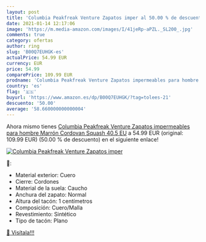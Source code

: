 ```yaml
---
layout: post
title: 'Columbia Peakfreak Venture Zapatos imper al 50.00 % de descuento'
date: 2021-01-14 12:17:06
image: 'https://m.media-amazon.com/images/I/41jeRp-aPZL._SL200_.jpg'
comments: true
category: ofertas
author: ring
slug: 'B00Q7EUHGK-es'
actualPrice: 54.99 EUR
currency: EUR
price: 54.99
comparePrice: 109.99 EUR
prodname: 'Columbia Peakfreak Venture Zapatos impermeables para hombre   Marrón Cordovan  Squash   40.5 EU'
country: 'es'
flag: '🇪🇸'
buyurl: 'https://www.amazon.es/dp/B00Q7EUHGK/?tag=tolees-21'
descuento: '50.00'
average: '58.660000000000004'
---
```


Ahora mismo tienes [Columbia Peakfreak Venture Zapatos impermeables para hombre   Marrón Cordovan  Squash   40.5 EU](https://www.amazon.es/dp/B00Q7EUHGK/?tag=tolees-21) a 54.99 EUR (original: 109.99 EUR) (50.00 %  de descuento) en el siguiente enlace!

[![Columbia Peakfreak Venture Zapatos imper](https://m.media-amazon.com/images/I/41jeRp-aPZL._SL200_.jpg)](https://www.amazon.es/dp/B00Q7EUHGK/?tag=tolees-21)

🔎:

- Material exterior: Cuero
- Cierre: Cordones
- Material de la suela: Caucho
- Anchura del zapato: Normal
- Altura del tacón: 1 centímetros
- Composición: Cuero/Malla
- Revestimiento: Sintético
- Tipo de tacón: Plano

[🛒 Visítala!!!](https://www.amazon.es/dp/B00Q7EUHGK/?tag=tolees-21)
